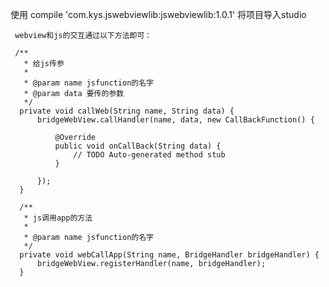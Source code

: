   使用  compile 'com.kys.jswebviewlib:jswebviewlib:1.0.1'  将项目导入studio


     webview和js的交互通过以下方法即可：

     /**
       * 给js传参
       *
       * @param name jsfunction的名字
       * @param data 要传的参数
       */
      private void callWeb(String name, String data) {
          bridgeWebView.callHandler(name, data, new CallBackFunction() {

              @Override
              public void onCallBack(String data) {
                  // TODO Auto-generated method stub
              }

          });
      }

      /**
       * js调用app的方法
       *
       * @param name jsfunction的名字
       */
      private void webCallApp(String name, BridgeHandler bridgeHandler) {
          bridgeWebView.registerHandler(name, bridgeHandler);
      }